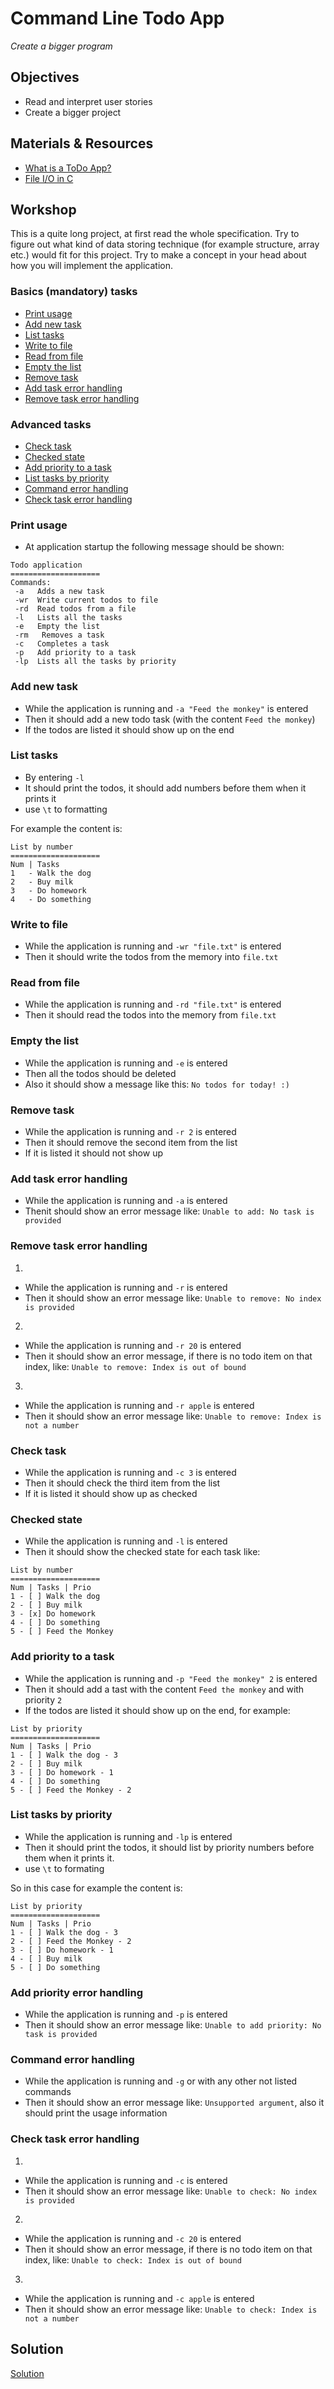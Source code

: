 # Command Line Todo App
*Create a bigger program*

## Objectives
 - Read and interpret user stories
 - Create a bigger project


## Materials & Resources

- [What is a ToDo App?](https://opensource.com/sites/default/files/images/life-uploads/todolist.png)
- [File I/O in C](https://www.tutorialspoint.com/cprogramming/c_file_io.htm)

## Workshop
This is a quite long project, at first read the whole specification. Try to figure out
what kind of data storing technique (for example structure, array etc.) would fit
for this project. Try to make a concept in your head about how you will implement the
application.

### Basics (mandatory) tasks
- [Print usage](#print-usage)
- [Add new task](#add-new-task)
- [List tasks](#list-tasks)
- [Write to file](#write-to-file)
- [Read from file](#read-from-file)
- [Empty the list](#empty-the-list)
- [Remove task](#remove-task)
- [Add task error handling](#add-task-error-handling)
- [Remove task error handling](#remove-task-error-handling)

### Advanced tasks
- [Check task](#check-task)
- [Checked state](#checked-state)
- [Add priority to a task](#add-priority-to-a-task)
- [List tasks by priority](#list-tasks-by-priority)
- [Command error handling](#command-error-handling)
- [Check task error handling](#check-task-error-handling)

### Print usage
 - At application startup the following message should be shown:

```
Todo application
====================
Commands:
 -a   Adds a new task
 -wr  Write current todos to file
 -rd  Read todos from a file
 -l   Lists all the tasks
 -e   Empty the list
 -rm   Removes a task
 -c   Completes a task
 -p   Add priority to a task
 -lp  Lists all the tasks by priority
 ```

### Add new task
- While the application is running and `-a "Feed the monkey"` is entered
- Then it should add a new todo task (with the content `Feed the monkey`)
- If the todos are listed it should show up on the end

### List tasks
- By entering `-l`
- It should print the todos, it should add numbers before them when it prints it
- use `\t` to formatting

For example the content is:

```
List by number
====================
Num | Tasks
1   - Walk the dog
2   - Buy milk
3   - Do homework
4   - Do something
```

### Write to file
- While the application is running and `-wr "file.txt"` is entered
- Then it should write the todos from the memory into `file.txt`

### Read from file
- While the application is running and `-rd "file.txt"` is entered
- Then it should read the todos into the memory from `file.txt`

### Empty the list
- While the application is running and `-e` is entered
- Then all the todos should be deleted
- Also it should show a message like this: `No todos for today! :)`

### Remove task
- While the application is running and `-r 2` is entered
- Then it should remove the second item from the list
- If it is listed it should not show up

### Add task error handling
- While the application is running and `-a` is entered
- Thenit should show an error message like: `Unable to add: No task is provided`

### Remove task error handling

1)
- While the application is running and `-r` is entered
- Then it should show an error message like: `Unable to remove: No index is provided`

2)
- While the application is running and `-r 20` is entered
- Then it should show an error message, if there is no todo item on that index, like: `Unable to remove: Index is out of bound`

3)
- While the application is running and `-r apple` is entered
- Then it should show an error message like: `Unable to remove: Index is not a number`

### Check task
- While the application is running and `-c 3` is entered
- Then it should check the third item from the list
- If it is listed it should show up as checked

### Checked state
- While the application is running and `-l` is entered
- Then it should show the checked state for each task like:

```
List by number
====================
Num | Tasks | Prio
1 - [ ] Walk the dog
2 - [ ] Buy milk
3 - [x] Do homework
4 - [ ] Do something
5 - [ ] Feed the Monkey
```

### Add priority to a task
- While the application is running and `-p "Feed the monkey" 2` is entered
- Then it should add a tast with the content `Feed the monkey` and with priority `2`
- If the todos are listed it should show up on the end, for example:

```
List by priority
====================
Num | Tasks | Prio
1 - [ ] Walk the dog - 3
2 - [ ] Buy milk
3 - [ ] Do homework - 1
4 - [ ] Do something
5 - [ ] Feed the Monkey - 2
```

### List tasks by priority
- While the application is running and `-lp` is entered
- Then it should print the todos, it should list by priority numbers before them when it prints it.
- use `\t` to formating

So in this case for example the content is:
```
List by priority
====================
Num | Tasks | Prio
1 - [ ] Walk the dog - 3
2 - [ ] Feed the Monkey - 2
3 - [ ] Do homework - 1
4 - [ ] Buy milk
5 - [ ] Do something
```


### Add priority error handling
- While the application is running and `-p` is entered
- Then it should show an error message like: `Unable to add priority: No task is provided`

### Command error handling

- While the application is running and `-g` or with any other not listed commands
- Then it should show an error message like: `Unsupported argument`, also it should print the usage information

### Check task error handling
1)
- While the application is running and `-c` is entered
- Then it should show an error message like: `Unable to check: No index is provided`

2)
- While the application is running and `-c 20` is entered
- Then it should show an error message, if there is no todo item on that index, like: `Unable to check: Index is out of bound`

3)
- While the application is running and `-c apple` is entered
- Then it should show an error message like: `Unable to check: Index is not a number`

## Solution
[Solution](https://github.com/greenfox-academy/teaching-materials/tree/master/project-hardware/solutions/solutions/todo-app)
